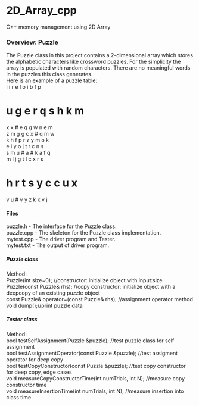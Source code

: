 # 2D_Array_cpp
 C++ memory management using 2D Array
 
 ### Overview: Puzzle
 
The Puzzle class in this project contains a 2-dimensional array which stores the alphabetic characters like crossword puzzles. For the simplicity the array is populated with random characters. There are no meaningful words in the puzzles this class generates.  
Here is an example of a puzzle table:  
i i r e l o i b f p  
# u g e r q s h k m  
x x # e q g w n e m  
z m g g c x # q m w  
k h f p r z y m o k  
e i y o j t r c n s  
s m u # a # k a f q  
m l j g t l c x r s  
# h r t s y c c u x  
v u # v y z k x v j  

#### Files

puzzle.h - The interface for the Puzzle class.  
puzzle.cpp - The skeleton for the Puzzle class implementation.  
mytest.cpp - The driver program and Tester.  
mytest.txt - The output of driver program.  


##### Puzzle class

Method:  
Puzzle(int size=0); //constructor: initialize object with input:size  
Puzzle(const Puzzle& rhs); //copy constructor: initialize object with a deepcopy of an existing puzzle object  
const Puzzle& operator=(const Puzzle& rhs); //assignment operator method  
void dump();//print puzzle data  

##### Tester class

Method:  
bool testSelfAssignment(Puzzle &puzzle); //test puzzle class for self assignment  
bool testAssignmentOperator(const Puzzle &puzzle); //test assigment operator for deep copy  
bool testCopyConstructor(const Puzzle &puzzle);  //test copy constructor for deep copy, edge cases  
void measureCopyConstructorTime(int numTrials, int N); //measure copy constructor time  
void measureInsertionTime(int numTrials, int N); //measure insertion into class time  
